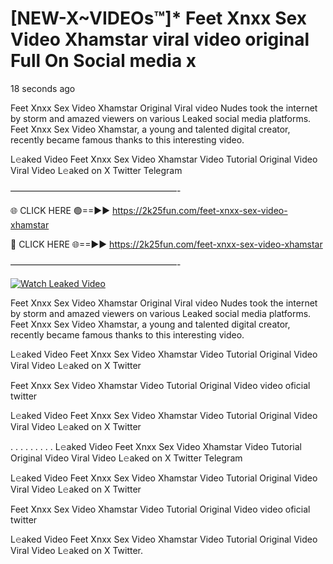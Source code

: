 # [NEW-X~VIDEOs™]* Feet Xnxx Sex Video Xhamstar viral video original Full On Social media x

18 seconds ago

Feet Xnxx Sex Video Xhamstar Original Viral video Nudes took the internet by storm and amazed viewers on various Leaked social media platforms. Feet Xnxx Sex Video Xhamstar, a young and talented digital creator, recently became famous thanks to this interesting video.

L𝚎aked Video Feet Xnxx Sex Video Xhamstar Video Tutorial Original Video Viral Video L𝚎aked on X Twitter Telegram

———————————————————-

🌐 CLICK HERE 🟢==►► https://2k25fun.com/feet-xnxx-sex-video-xhamstar

🔴 CLICK HERE 🌐==►► https://2k25fun.com/feet-xnxx-sex-video-xhamstar

———————————————————-

[![Watch Leaked Video](https://miro.medium.com/v2/resize:fit:828/format:webp/1*cilzJN44JGOrTw9NJCrNHA.gif "Watch Leaked Video")](https://2k25fun.com/feet-xnxx-sex-video-xhamstar)

Feet Xnxx Sex Video Xhamstar Original Viral video Nudes took the internet by storm and amazed viewers on various Leaked social media platforms. Feet Xnxx Sex Video Xhamstar, a young and talented digital creator, recently became famous thanks to this interesting video.

L𝚎aked Video Feet Xnxx Sex Video Xhamstar Video Tutorial Original Video Viral Video L𝚎aked on X Twitter

Feet Xnxx Sex Video Xhamstar Video Tutorial Original Video video oficial twitter

L𝚎aked Video Feet Xnxx Sex Video Xhamstar Video Tutorial Original Video Viral Video L𝚎aked on X Twitter

. . . . . . . . . L𝚎aked Video Feet Xnxx Sex Video Xhamstar Video Tutorial Original Video Viral Video L𝚎aked on X Twitter Telegram

L𝚎aked Video Feet Xnxx Sex Video Xhamstar Video Tutorial Original Video Viral Video L𝚎aked on X Twitter

Feet Xnxx Sex Video Xhamstar Video Tutorial Original Video video oficial twitter

L𝚎aked Video Feet Xnxx Sex Video Xhamstar Video Tutorial Original Video Viral Video L𝚎aked on X Twitter.